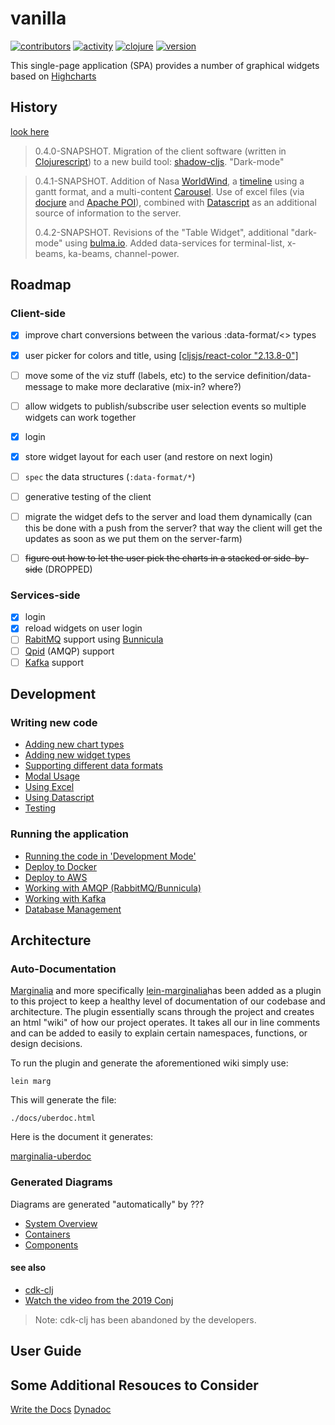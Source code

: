 # vanilla

[![contributors](https://img.shields.io/github/contributors/cawasser/vanilla)](https://github.com/cawasser/vanilla/graphs/contributors)
[![activity](https://img.shields.io/github/commit-activity/m/cawasser/vanilla)](https://github.com/cawasser/vanilla/pulse)
[![clojure](https://img.shields.io/badge/made%20with-Clojure-blue.svg?logo=clojure)](https://clojure.org/)
[![version](https://img.shields.io/github/v/tag/cawasser/vanilla)](https://github.com/cawasser/vanilla/tags)


This single-page application (SPA) provides a number of graphical widgets based on [Highcharts](https://highcharts.com)

## History

[look here](docs/history.md)

> 0.4.0-SNAPSHOT. Migration of the client software (written in [Clojurescript]()) to a new build tool: [shadow-cljs](). "Dark-mode"

> 0.4.1-SNAPSHOT. Addition of Nasa [WorldWind](https://github.com/worldwindearth/worldwind-react-globe), a [timeline](https://github.com/guiqui/react-timeline-gantt) using a gantt
> format, and a multi-content [Carousel](https://github.com/express-labs/pure-react-carousel). Use of excel files (via [docjure](https://github.com/mjul/docjure)
> and [Apache POI](http://poi.apache.org)), combined with [Datascript](https://github.com/tonsky/datascript) as an additional source of information to the server.
>
> 0.4.2-SNAPSHOT. Revisions of the "Table Widget", additional "dark-mode" using [bulma.io](https://jenil.github.io/bulmaswatch/). Added data-services
> for terminal-list, x-beams, ka-beams, channel-power.


## Roadmap

### Client-side

- [x] improve chart conversions between the various :data-format/\<\> types
- [x] user picker for colors and title, using [\[cljsjs/react-color "2.13.8-0"\]](http://casesandberg.github.io/react-color/)
- [ ] move some of the viz stuff (labels, etc) to the service definition/data-message to make more declarative (mix-in? where?)
- [ ] allow widgets to publish/subscribe user selection events so multiple widgets can work together
- [x] login
- [x] store widget layout for each user (and restore on next login)
- [ ] `spec` the data structures (`:data-format/*`)
- [ ] generative testing of the client
- [ ] migrate the widget defs to the server and load them dynamically (can this be done with a push from the server? that way the client will get the updates as soon as we put them on the server-farm)

- [ ] ~~figure out how to let the user pick the charts in a stacked or side-by-side~~ (DROPPED)


### Services-side
- [x] login
- [x] reload widgets on user login
- [ ] [RabitMQ](https://www.rabbitmq.com) support using [Bunnicula](https://github.com/nomnom-insights/nomnom.bunnicula)
- [ ] [Qpid](https://qpid.apache.org) (AMQP) support
- [ ] [Kafka](https://kafka.apache.org) support

## Development

### Writing new code

- [Adding new chart types](docs/adding-new-chart-types.md)
- [Adding new widget types](docs/adding-new-widget-types.md)
- [Supporting different data formats](docs/managing-data-formats.md)
- [Modal Usage](docs/modal_useage.md)
- [Using Excel]()
- [Using Datascript]()
- [Testing](docs/testing.md)

### Running the application

- [Running the code in 'Development Mode'](docs/development-mode.md)
- [Deploy to Docker](docs/deploy-to-docker.md)
- [Deploy to AWS](docs/deploy-to-aws.md)
- [Working with AMQP (RabbitMQ/Bunnicula)]()
- [Working with Kafka]()
- [Database Management](docs/database_management.md)



## Architecture

### Auto-Documentation
[Marginalia](https://github.com/gdeer81/marginalia) and more specifically [lein-marginalia](https://github.com/gdeer81/lein-marginalia)has been added as a plugin to this project to keep a healthy level of documentation of our codebase and architecture. The plugin essentially scans through the project and creates an html "wiki" of how our project operates. It takes all our in line comments and can be added to easily to explain certain namespaces, functions, or design decisions.

To run the plugin and generate the aforementioned wiki simply use:

```
lein marg
```

This will generate the file:

```
./docs/uberdoc.html
```

Here is the document it generates:

[marginalia-uberdoc](/docs/uberdoc.html)


### Generated Diagrams

Diagrams are generated "automatically" by ???

- [System Overview](diagrams/basicSysContx.png)
- [Containers](diagrams/basicContainer.png)
- [Components](diagrams/basicComponent.png)




#### see also
- [cdk-clj](https://www.youtube.com/watch?v=TbDmupZyuXk)
- [Watch the video from the 2019 Conj](https://github.com/StediInc/cdk-clj)
> Note: cdk-clj has been abandoned by the developers.


## User Guide



## Some Additional Resouces to Consider

[Write the Docs](https://www.writethedocs.org)
[Dynadoc](https://github.com/oakes/Dynadoc)

